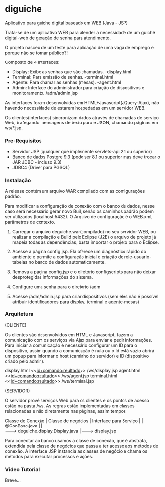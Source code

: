 # diguiche 
Aplicativo para guiche digital baseado em WEB
(Java - JSP) 

Trata-se de um aplicativo WEB para atender a necessidade de um guichê digital-web de geração de senha para atendimento.

O projeto nasceu de um teste para aplicação de uma vaga de emprego e porque não se tornar público?!

Composto de 4 interfaces:

- Display: Exibe as senhas que são chamadas. -display.html
- Terminal: Para emissão de senhas.  -terminal.html
- Agente: Para chamar as senhas (mesas).  -agent.html
- Admin: Interface do administrador para criação de dispositivos e monitoramento. /adm/admin.jsp

As interfaces foram desenvolvidas em HTML+Javascript(JQuery-Ajax), não havendo necessidade de estarem hospedadas em um servidor WEB.

Os clientes(interfaces) sincronizam dados através de chamadas de serviço Web, trafegando mensagens de texto puro e JSON, chamando páginas em ws/*.jsp.

### Pre-Requisitos

- Servidor JSP (qualquer que implemente servlets-api 2.1 ou superior)
- Banco de dados Postgre 9.3 (pode ser 8.1 ou superior mas deve trocar o JAR JDBC - incluso 9.3)
- JDBC4 (Driver para PGSQL)

### Instalação

A release contém um arquivo WAR compilado com as configurações padrão.

Para modificar a configuração de conexão com o banco de dados, nesse caso será necessário gerar novo Buil, senão os caminhos padrão podem ser utilizados (localhost:5432).
O Arquivo de configuração é o WEB.xml, parâmetros de contexto.

1. Carregar o arquivo deguiche.war(compilado) no seu servidor WEB, ou realizar a compilação e Build pelo Eclipse (J2E) o arquivo de projeto já mapeia todas as dependências, basta importar o projeto para o Eclipse.

2. Acesse a página config.jsp. Ela oferece um diagnóstico rápido do ambiente e permite a configuração inicial e criação de role-usuario-tabelas no banco de dados automaticamente.

3. Remova a página config.jsp e o diretório configscripts para não deixar desprotegidas informações do sistema.

4. Configure uma senha para o diretório /adm

5. Acesse /adm/admin.jsp para criar dispositivos (sem eles não é possível atribuir identificadores para display, terminal e agente-mesas)


### Arquitetura

(CLIENTE)

Os clientes são desenvolvidos em HTML e Javascript, fazem a comunicação com os serviços via Ajax para enviar e pedir informações.
Para iniciar a comunicação é necessário configurar um ID para o dispositivo, assim quando a comunicação é nula ou o Id está vazio abrirá um popup para informar o host (caminho do servidor) e ID (dispositivo criado pelo admin).

display.html  <<<id+comando:reultado>>>  /ws/display.jsp
agent.html  <<<id+comando:reultado>>>  /ws/agent.jsp
terminal.html  <<<id+comando:reultado>>>  /ws/terminal.jsp

(SERVIDOR)

O servidor provê serviços Web para os clientes e os pontos de acesso estão na pasta /ws.
As regras estão implementadas em classes relacionadas e não diretamente nas páginas, assim tempos

Classe de Conexão |   Classe de negócios  | Interface para Serviço
                  |                       |      
@ConBase.java     |                       |                 
    --->  deguiche.display.Display.java   |
                                        --->  display.jsp
  
Para conectar ao banco usamos a classe de conexão, que é abstrata, extendida pela classe de negócios que passa a ter acesso aos métodos de conexão.
A interface JSP instancia as classes de negócio e chama os métodos para executar processos e ações.


### Video Tutorial

Breve...



